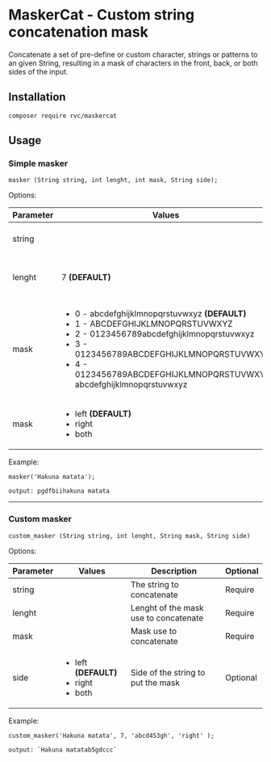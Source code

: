 # MaskerCat - Custom string concatenation mask
Concatenate a set of pre-define or custom character, strings or patterns to an given String, resulting in a mask of characters in the front, back, or both sides of the input.

## Installation
`composer require rvc/maskercat`

## Usage

### Simple masker

`masker (String string, int lenght, int mask, String side);`


Options:

<table>
 <thead>
  <tr> 
   <th>Parameter</th> 
   <th>Values</th>
   <th>Description</th>
   <th>Optional</th>
  </tr>
 </thead> 
<tbody>
  
  <tr>
    <td>string</td>
    <td></td>
    <td>The string to concatenate</td>
    <td>Require</td>
  </tr>

  <tr>
    <td>lenght</td>
    <td>7 <b>(DEFAULT)</b></td>
    <td>Lenght of the mask use to concatenate</td>
    <td>Optional</td>
  </tr>

  <tr>
    <td>mask</td>
    <td>
     <ul>
           <li>0 - abcdefghijklmnopqrstuvwxyz <b>(DEFAULT)</b> </li>
           <li>1 - ABCDEFGHIJKLMNOPQRSTUVWXYZ</li>
           <li>2 - 0123456789abcdefghijklmnopqrstuvwxyz</li>
           <li>3 - 0123456789ABCDEFGHIJKLMNOPQRSTUVWXYZ</li>
           <li>4 - 0123456789ABCDEFGHIJKLMNOPQRSTUVWXYZ
                   abcdefghijklmnopqrstuvwxyz
           </li> 
     </ul>
    </td>
    <td>Mask use to concatenate</td>
    <td>Optional</td>
  </tr>

  <tr>
    <td>mask</td>
    <td>
     <ul>
           <li>left <b>(DEFAULT)</b></li>
           <li>right</li>
           <li>both</li>
     </ul>
    </td>
    <td>Side of the string to put the mask</td>
    <td>Optional</td>
  </tr>

</tbody> 
</table>

Example:
  ```
  masker('Hakuna matata');

  output: pgdfbiihakuna matata
  ```

<hr>
 
### Custom masker

`custom_masker (String string, int lenght, String mask, String side)`

Options:

<table>
 <thead>
  <tr> 
   <th>Parameter</th> 
   <th>Values</th>
   <th>Description</th>
   <th>Optional</th>
  </tr>
 </thead> 
<tbody>
  
  <tr>
    <td>string</td>
    <td></td>
    <td>The string to concatenate</td>
    <td>Require</td>
  </tr>

  <tr>
    <td>lenght</td>
    <td></td>
    <td>Lenght of the mask use to concatenate</td>
    <td>Require</td>
  </tr>

  <tr>
    <td>mask</td>
    <td></td>
    <td>Mask use to concatenate</td>
    <td>Require</td>
  </tr>

  <tr>
    <td>side</td>
    <td>
     <ul>
           <li>left <b>(DEFAULT)</b></li>
           <li>right</li>
           <li>both</li>
     </ul>
    </td>
    <td>Side of the string to put the mask</td>
    <td>Optional</td>
  </tr>

</tbody> 
</table>


Example:
```
custom_masker('Hakuna matata', 7, 'abcd453gh', 'right' );

output: `Hakuna matatab5gdccc`
```













